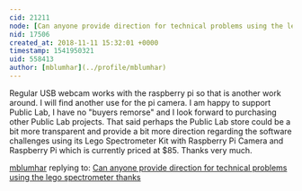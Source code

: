 ```yaml
---
cid: 21211
node: [Can anyone provide direction for technical problems using the lego spectrometer thanks](../notes/mblumhar/11-10-2018/can-anyone-provide-direction-for-technical-problems-using-the-lego-spectrometer-thanks)
nid: 17506
created_at: 2018-11-11 15:32:01 +0000
timestamp: 1541950321
uid: 558413
author: [mblumhar](../profile/mblumhar)
---
```


Regular USB webcam works with the raspberry pi so that is another work around. I will find another use for the pi camera.  I am happy to support Public Lab, I have no "buyers remorse" and I look forward to purchasing other Public Lab projects. That said perhaps the Public Lab store could be a bit more transparent and provide a bit more direction regarding the software challenges  using its Lego Spectrometer Kit with Raspberry Pi Camera and Raspberry Pi which is currently priced at $85. Thanks very much. 

[mblumhar](../profile/mblumhar) replying to: [Can anyone provide direction for technical problems using the lego spectrometer thanks](../notes/mblumhar/11-10-2018/can-anyone-provide-direction-for-technical-problems-using-the-lego-spectrometer-thanks)

